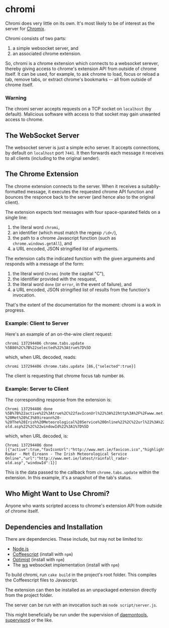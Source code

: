chromi
======

Chromi does very little on its own.  It's most likely to be of interest as the
server for [Chromix](https://github.com/smblott-github/chromix).

Chromi consists of two parts:

  1. a simple websocket server, and
  2. an associated chrome extension.

So, chromi is a chrome extension which connects to a websocket serever,
thereby giving access to chrome's extension API from outside of chrome itself.
It can be used, for example, to ask chrome to load, focus or reload a tab, remove tabs,
or extract chrome's bookmarks -- all from outside of chrome itself.

### Warning

The chromi server accepts requests on a TCP socket on `localhost` (by default).
Malicious software with access to that socket may gain unwanted access to
chrome.

The WebSocket Server
--------------------

The websocket server is just a simple echo server.  It accepts connections, by
default on `localhost` port `7441`.  It then forwards each message it receives to
all clients (including to the original sender).

The Chrome Extension
--------------------

The chrome extension connects to the server.  When it receives a
suitablly-formatted message, it executes the requested chrome API function and
bounces the responce back to the server (and hence also to the original
client).

The extension expects text messages with four space-sparated fields on a single line:

  1. the literal word `chromi`,
  2. an identifier (which must match the regexp `/\d+/`),
  3. the path to a chrome Javascript function  (such as `chrome.windows.getAll`), and
  4. a URL encoded, JSON stringified list of arguments.

The extension calls the indicated function with the given arguments and
responds with a message of the form:

  1. the literal word `Chromi` (note the capital "C"),
  2. the identifier provided with the resquest,
  3. the literal word `done` (or `error`, in the event of failure), and
  4. a URL encoded, JSON stringified list of results from the function's invocation.

That's the extent of the documentation for the moment: chromi is a work in progress.

### Example: Client to Server

Here's an example of an on-the-wire client request:
```
chromi 137294406 chrome.tabs.update %5B86%2C%7B%22selected%22%3Atrue%7D%5D
```
which, when URL decoded, reads:
```
chromi 137294406 chrome.tabs.update [86,{"selected":true}]
```
The client is requesting that chrome focus tab number `86`.

### Example: Server to Client

The corresponding response from the extension is:
```
Chromi 137294406 done %5B%7B%22active%22%3Atrue%2C%22favIconUrl%22%3A%22http%3A%2F%2Fwww.met.ie%2Ffavicon.ico%22%2C%22highlighted%22%3Atrue%2C%22id%22%3A86%2C%22incognito%22%3Afalse%2C%22index%22%3A2%2C%22pinned%22%3Afalse%2C%22selected%22%3Atrue%2C%22status%22%3A%22complete%22%2C%22title%22%3A%22Rainfall%20Radar%20-%20Met%20%C3%89ireann%20-%20The%20Irish%20Meteorological%20Service%20Online%22%2C%22url%22%3A%22http%3A%2F%2Fwww.met.ie%2Flatest%2Frainfall_radar-old.asp%22%2C%22windowId%22%3A1%7D%5D

```
which, when URL decoded, is:
```
Chromi 137294406 done [{"active":true,"favIconUrl":"http://www.met.ie/favicon.ico","highlighted":true,"id":86,"incognito":false,"index":2,"pinned":false,"selected":true,"status":"complete","title":"Rainfall Radar - Met Éireann - The Irish Meteorological Service Online","url":"http://www.met.ie/latest/rainfall_radar-old.asp","windowId":1}]
```
This is the data passed to the callback from `chrome.tabs.update` within the
extension.  In this example, it's a snapshot of the tab's status.

Who Might Want to Use Chromi?
-----------------------------

Anyone who wants scripted access to chrome's extension API from outside of chrome itself.

Dependencies and Installation
-----------------------------

There are dependencies.  These include, but may not be limited to:

  - [Node.js](http://nodejs.org/)
  - [Coffeescript](http://coffeescript.org/) (install with `npm`)
  - [Optimist](https://github.com/substack/node-optimist) (install with `npm`)
  - The [ws](http://einaros.github.com/ws/) websocket implementation (install with `npm`)

To build chromi, run `cake build` in the project's root folder.  This compiles
the Coffeescript files to Javascript.

The extension can then be installed as an unpackaged extension directly from
the project folder.

The server can be run with an invocation such as `node script/server.js`.

This might beneficially be run under the supervision of
[daemontools](http://cr.yp.to/daemontools.html),
[supervisord](http://supervisord.org/) or the like.
